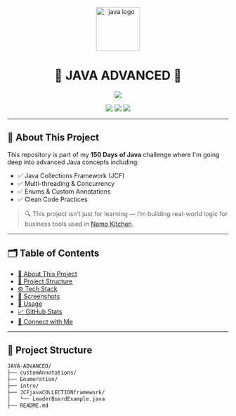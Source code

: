 <!-- Project Logo -->
<p align="center">
  <img src="https://cdn.jsdelivr.net/gh/devicons/devicon/icons/java/java-original-wordmark.svg" alt="java logo" width="100" height="100"/>
</p>

<h1 align="center">🚀 JAVA ADVANCED 🚀</h1>

<p align="center">
  <img src="https://readme-typing-svg.herokuapp.com?font=Fira+Code&size=24&pause=1000&center=true&vCenter=true&width=500&lines=Level+Up+Your+Java+Skills;Master+Collections%2C+Threads%2C+Enums+and+More;Consistent+Code+%3D+Strong+Dev" />
</p>

<p align="center">
  <a href="#"><img src="https://img.shields.io/badge/Java-Advanced-blue?style=for-the-badge&logo=java&logoColor=white"/></a>
  <a href="#"><img src="https://img.shields.io/github/languages/top/ParvJain672006/JAVA-ADVANCED?style=for-the-badge"/></a>
  <a href="#"><img src="https://img.shields.io/github/last-commit/ParvJain672006/JAVA-ADVANCED?style=for-the-badge&color=brightgreen"/></a>
</p>

---

## 🧠 About This Project

This repository is part of my **150 Days of Java** challenge where I'm going deep into advanced Java concepts including:

- ✅ Java Collections Framework (JCF)
- ✅ Multi-threading & Concurrency
- ✅ Enums & Custom Annotations
- ✅ Clean Code Practices

> 🔍 This project isn’t just for learning — I’m building real-world logic for business tools used in [Namo Kitchen](https://www.instagram.com/namokitchen_jaipur/).

---

## 🗂️ Table of Contents

- [🧠 About This Project](#-about-this-project)
- [📁 Project Structure](#-project-structure)
- [⚙️ Tech Stack](#️-tech-stack)
- [📸 Screenshots](#-screenshots)
- [📌 Usage](#-usage)
- [📈 GitHub Stats](#-github-stats)
- [🤝 Connect with Me](#-connect-with-me)

---

## 📁 Project Structure

```bash
JAVA-ADVANCED/
├── customAnnotations/
├── Enumeration/
├── intro/
├── JCFjavaCOLLECTIONframework/
│   └── LeaderBoardExample.java
├── README.md
